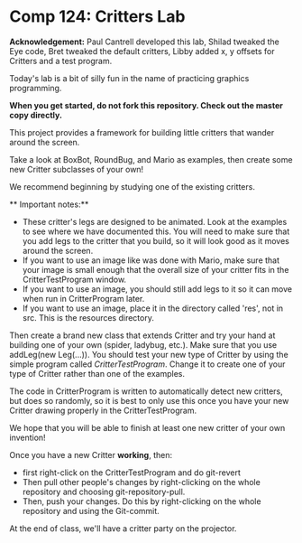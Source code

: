 Comp 124: Critters Lab
====

**Acknowledgement:** Paul Cantrell developed this lab, Shilad tweaked the Eye code, Bret tweaked the default critters, Libby added x, y offsets for Critters and a test program.

Today's lab is a bit of silly fun in the name of practicing graphics programming.

**When you get started, do not fork this repository. Check out the master copy directly.**

This project provides a framework for building little critters that wander around the screen.

Take a look at BoxBot, RoundBug, and Mario as examples, then create some new Critter subclasses of your own!

We recommend beginning by studying one of the existing critters. 

** Important notes:** 

* These critter's legs are designed to be animated. Look at the examples to see where we have documented this. You will need to make sure that you add legs to the critter that you build, so it will look good as it moves around the screen.
* If you want to use an image like was done with Mario, make sure that your image is small enough that the overall size of your critter fits in the CritterTestProgram window.
* If you want to use an image, you should still add legs to it so it can move when run in CritterProgram later.
* If you want to use an image, place it in the directory called 'res', not in src. This is the resources directory.

Then create a brand new class that extends Critter and try your hand at building one of your own (spider, ladybug, etc.). Make sure that you use addLeg(new Leg(...)). You should test your new type of Critter by using the simple program called *CritterTestProgram*. Change it to create one of your type of Critter rather than one of the examples.


The code in CritterProgram is written to automatically detect new critters, but does so randomly, so it is best to only use this once you have your new Critter drawing properly in the CritterTestProgram.

We hope that you will be able to finish at least one new critter of your own invention!

Once you have a new Critter **working**, then:
* first right-click on the CritterTestProgram and do git-revert
* Then pull other people's changes by right-clicking on the whole repository and choosing git-repository-pull. 
* Then, push your changes. Do this by right-clicking on the  whole repository and using the Git-commit.

At the end of class, we'll have a critter party on the projector.
